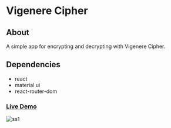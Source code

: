 # Vigenere Cipher

## About

A simple app for encrypting and decrypting with Vigenere Cipher. 
## Dependencies
-   react
-   material ui
-   react-router-dom



### [Live Demo](https://vigenere-cipher-seven.vercel.app/)
![ss1](https://user-images.githubusercontent.com/68343982/150244931-4449a228-b3b7-4b97-9c0c-5644efe7810a.jpg)
